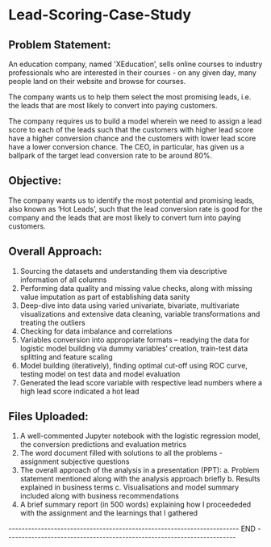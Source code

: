 # Lead-Scoring-Case-Study


## Problem Statement:

An education company, named 'XEducation’, sells online courses to industry professionals who are interested in their courses - on any given day, many people land on their website and browse for courses.

The company wants us to help them select the most promising leads, i.e. the leads that are most likely to convert into paying customers.

The company requires us to build a model wherein we need to assign a lead score to each of the leads such that the customers with higher lead score have a higher conversion chance and the customers with lower lead score have a lower conversion chance.
The CEO, in particular, has given us a ballpark of the target lead conversion rate to be around 80%.


## Objective:

The company wants us to identify the most potential and promising leads, also known as ‘Hot Leads’, such that the lead conversion rate is good for the company and the leads that are most likely to convert turn into paying customers.


## Overall Approach:

1. Sourcing the datasets and understanding them via descriptive information of all columns
2. Performing data quality and missing value checks, along with missing value imputation as part of establishing data sanity
3. Deep-dive into data using varied univariate, bivariate, multivariate visualizations and extensive data cleaning, variable transformations and treating the outliers
4. Checking for data imbalance and correlations
5. Variables conversion into appropriate formats – readying the data for logistic model building via dummy variables’ creation, train-test data splitting and feature scaling
6. Model building (iteratively), finding optimal cut-off using ROC curve, testing model on test data and model evaluation
7. Generated the lead score variable with respective lead numbers where a high lead score indicated a hot lead


## Files Uploaded:

1. A well-commented Jupyter notebook with the logistic regression model, the conversion predictions and evaluation metrics
2. The word document filled with solutions to all the problems - assignment subjective questions
3. The overall approach of the analysis in a presentation (PPT):
    a. Problem statement  mentioned along with the analysis approach briefly 
    b. Results explained in business terms
    c. Visualisations and model summary included along with business recommendations
4. A brief summary report (in 500 words) explaining how I proceededed with the assignment and the learnings that I gathered



----------------------------------------------------------------------- END -----------------------------------------------------------------------
